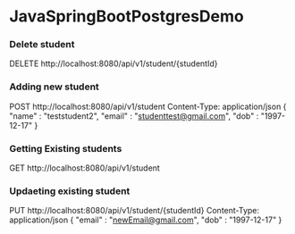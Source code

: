 # JavaSpringBootPostgresDemo

### Delete student
DELETE http://localhost:8080/api/v1/student/{studentId}


### Adding new student

POST http://localhost:8080/api/v1/student
Content-Type: application/json
{
 "name" : "teststudent2",
 "email" : "studenttest@gmail.com",
 "dob" : "1997-12-17"
}

### Getting Existing students
GET http://localhost:8080/api/v1/student


### Updaeting existing student
PUT http://localhost:8080/api/v1/student/{studentId}
Content-Type: application/json
{
 "email" : "newEmail@gmail.com",
 "dob" : "1997-12-17"
}
